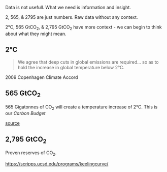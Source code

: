 Data is not usefull. What we need is information and insight.

2, 565, & 2795 are just numbers. Raw data without any context.

2°C, 565 GtCO<sub>2</sub>, & 2,795 GtCO<sub>2</sub> have more context - we can begin to think about what they might mean.

## 2°C

> We agree that deep cuts in global emissions are required... so as to hold the increase in global temperature below 2°C.

2009 Copenhagen Climate Accord

## 565 GtCO<sub>2</sub>

565 Gigatonnes of CO<sub>2</sub> will create a temperature increase of 2°C.
This is our *Carbon Budget*

[source](http://www.carbontracker.org/report/carbon-bubble/)

## 2,795 GtCO<sub>2</sub>

Proven reserves of CO<sub>2</sub>.

https://scripps.ucsd.edu/programs/keelingcurve/



